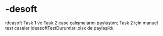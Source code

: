 # -desoft
ideasoft Task 1 ve Task 2 case çalışmalarını paylaştım;
Task 2 için manuel test caseler ideasoftTestDurumları.xlsx de paylaşıldı.

